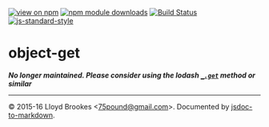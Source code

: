 [![view on npm](http://img.shields.io/npm/v/object-get.svg)](https://www.npmjs.org/package/object-get)
[![npm module downloads](http://img.shields.io/npm/dt/object-get.svg)](https://www.npmjs.org/package/object-get)
[![Build Status](https://travis-ci.org/75lb/object-get.svg?branch=master)](https://travis-ci.org/75lb/object-get)
[![js-standard-style](https://img.shields.io/badge/code%20style-standard-brightgreen.svg)](https://github.com/feross/standard)

# object-get

***No longer maintained. Please consider using the lodash [`_.get`](https://lodash.com/docs/4.17.15#get) method or similar***

* * *

&copy; 2015-16 Lloyd Brookes \<75pound@gmail.com\>. Documented by [jsdoc-to-markdown](https://github.com/jsdoc2md/jsdoc-to-markdown).
